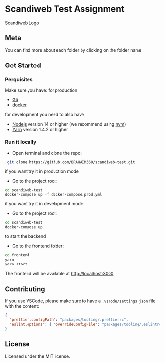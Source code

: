 # Scandiweb Test Assignment

Scandiweb Logo

## Meta

You can find more about each folder by clicking on the folder name

## Get Started

### Perquisites

Make sure you have:
for production

- [Git](https://git-scm.com/)
- [docker](https://www.docker.com/products/docker-desktop)

for development you need to also have

- [Nodejs](https://nodejs.org/) version 14 or higher (we recommend using [nvm](https://github.com/nvm-sh/nvm))
- [Yarn](https://yarnpkg.com/) version 1.4.2 or higher

### Run it locally

- Open terminal and clone the repo:

```sh
 git clone https://github.com/BRAHAIM360/scandiweb-test.git
```

if you want try it in production mode

- Go to the project root:

```sh
cd scandiweb-test
docker-compose up -f docker-compose.prod.yml
```

if you want try it in development mode

- Go to the project root:

```sh
cd scandiweb-test
docker-compose up
```

to start the backend

- Go to the frontend folder:

```sh
cd frontend
yarn
yarn start
```

The frontend will be available at <http://localhost:3000>

## Contributing

If you use VSCode, please make sure to have a `.vscode/settings.json` file with the content:

```json
{
  "prettier.configPath": "packages/tooling/.prettierrc",
  "eslint.options": { "overrideConfigFile": "packages/tooling/.eslintrc.json" }
}
```

## License

Licensed under the MIT license.
